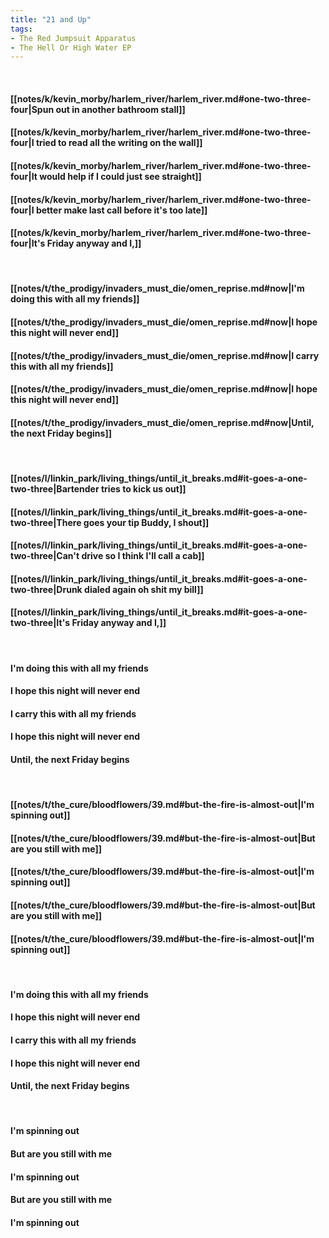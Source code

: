 ```yaml
---
title: "21 and Up"
tags:
- The Red Jumpsuit Apparatus
- The Hell Or High Water EP
---
```

&nbsp;
#### [[notes/k/kevin_morby/harlem_river/harlem_river.md#one-two-three-four|Spun out in another bathroom stall]]
#### [[notes/k/kevin_morby/harlem_river/harlem_river.md#one-two-three-four|I tried to read all the writing on the wall]]
#### [[notes/k/kevin_morby/harlem_river/harlem_river.md#one-two-three-four|It would help if I could just see straight]]
#### [[notes/k/kevin_morby/harlem_river/harlem_river.md#one-two-three-four|I better make last call before it's too late]]
#### [[notes/k/kevin_morby/harlem_river/harlem_river.md#one-two-three-four|It's Friday anyway and I,]]
&nbsp;
#### [[notes/t/the_prodigy/invaders_must_die/omen_reprise.md#now|I'm doing this with all my friends]]
#### [[notes/t/the_prodigy/invaders_must_die/omen_reprise.md#now|I hope this night will never end]]
#### [[notes/t/the_prodigy/invaders_must_die/omen_reprise.md#now|I carry this with all my friends]]
#### [[notes/t/the_prodigy/invaders_must_die/omen_reprise.md#now|I hope this night will never end]]
#### [[notes/t/the_prodigy/invaders_must_die/omen_reprise.md#now|Until, the next Friday begins]]
&nbsp;
#### [[notes/l/linkin_park/living_things/until_it_breaks.md#it-goes-a-one-two-three|Bartender tries to kick us out]]
#### [[notes/l/linkin_park/living_things/until_it_breaks.md#it-goes-a-one-two-three|There goes your tip Buddy, I shout]]
#### [[notes/l/linkin_park/living_things/until_it_breaks.md#it-goes-a-one-two-three|Can't drive so I think I'll call a cab]]
#### [[notes/l/linkin_park/living_things/until_it_breaks.md#it-goes-a-one-two-three|Drunk dialed again oh shit my bill]]
#### [[notes/l/linkin_park/living_things/until_it_breaks.md#it-goes-a-one-two-three|It's Friday anyway and I,]]
&nbsp;
#### I'm doing this with all my friends
#### I hope this night will never end
#### I carry this with all my friends
#### I hope this night will never end
#### Until, the next Friday begins
&nbsp;
#### [[notes/t/the_cure/bloodflowers/39.md#but-the-fire-is-almost-out|I'm spinning out]]
#### [[notes/t/the_cure/bloodflowers/39.md#but-the-fire-is-almost-out|But are you still with me]]
#### [[notes/t/the_cure/bloodflowers/39.md#but-the-fire-is-almost-out|I'm spinning out]]
#### [[notes/t/the_cure/bloodflowers/39.md#but-the-fire-is-almost-out|But are you still with me]]
#### [[notes/t/the_cure/bloodflowers/39.md#but-the-fire-is-almost-out|I'm spinning out]]
&nbsp;
#### I'm doing this with all my friends
#### I hope this night will never end
#### I carry this with all my friends
#### I hope this night will never end
#### Until, the next Friday begins
&nbsp;
#### I'm spinning out
#### But are you still with me
#### I'm spinning out
#### But are you still with me
#### I'm spinning out
